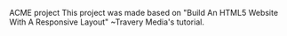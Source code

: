 ACME project
This project was made based on "Build An HTML5 Website With A Responsive Layout" ~Travery Media's tutorial.
